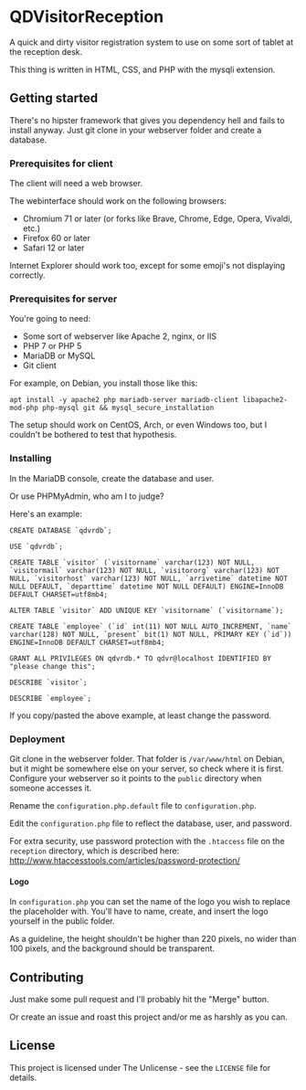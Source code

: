 # QDVisitorReception
A quick and dirty visitor registration system to use on some sort of tablet at the reception desk.

This thing is written in HTML, CSS, and PHP with the mysqli extension.

## Getting started
There's no hipster framework that gives you dependency hell and fails to install anyway.
Just git clone in your webserver folder and create a database.

### Prerequisites for client
The client will need a web browser.

The webinterface should work on the following browsers:
* Chromium 71 or later (or forks like Brave, Chrome, Edge, Opera, Vivaldi, etc.)
* Firefox 60 or later
* Safari 12 or later

Internet Explorer should work too, except for some emoji's not displaying correctly.

### Prerequisites for server
You're going to need:
* Some sort of webserver like Apache 2, nginx, or IIS
* PHP 7 or PHP 5
* MariaDB or MySQL
* Git client

For example, on Debian, you install those like this:
```
apt install -y apache2 php mariadb-server mariadb-client libapache2-mod-php php-mysql git && mysql_secure_installation 
```

The setup should work on CentOS, Arch, or even Windows too, but I couldn't be bothered to test that hypothesis.

### Installing
In the MariaDB console, create the database and user.

Or use PHPMyAdmin, who am I to judge?

Here's an example:
```
CREATE DATABASE `qdvrdb`;

USE `qdvrdb`;

CREATE TABLE `visitor` (`visitorname` varchar(123) NOT NULL, `visitormail` varchar(123) NOT NULL, `visitororg` varchar(123) NOT NULL, `visitorhost` varchar(123) NOT NULL, `arrivetime` datetime NOT NULL DEFAULT, `departtime` datetime NOT NULL DEFAULT) ENGINE=InnoDB DEFAULT CHARSET=utf8mb4;

ALTER TABLE `visitor` ADD UNIQUE KEY `visitorname` (`visitorname`);

CREATE TABLE `employee` (`id` int(11) NOT NULL AUTO_INCREMENT, `name` varchar(128) NOT NULL, `present` bit(1) NOT NULL, PRIMARY KEY (`id`)) ENGINE=InnoDB DEFAULT CHARSET=utf8mb4;

GRANT ALL PRIVILEGES ON qdvrdb.* TO qdvr@localhost IDENTIFIED BY "please change this";

DESCRIBE `visitor`;

DESCRIBE `employee`;
```

If you copy/pasted the above example, at least change the password.

### Deployment
Git clone in the webserver folder. That folder is ```/var/www/html``` on Debian, but it might be somewhere else on your server, so check where it is first.
Configure your webserver so it points to the ```public``` directory when someone accesses it.

Rename the ```configuration.php.default``` file to ```configuration.php```.

Edit the ```configuration.php``` file to reflect the database, user, and password.

For extra security, use password protection with the ```.htaccess``` file on the ```reception``` directory, which is described here: http://www.htaccesstools.com/articles/password-protection/

#### Logo
In ```configuration.php``` you can set the name of the logo you wish to replace the placeholder with. You'll have to name, create, and insert the logo yourself in the public folder.

As a guideline, the height shouldn't be higher than 220 pixels, no wider than 100 pixels, and the background should be transparent.

## Contributing
Just make some pull request and I'll probably hit the "Merge" button.

Or create an issue and roast this project and/or me as harshly as you can.

## License
This project is licensed under The Unlicense - see the ```LICENSE``` file for details.
